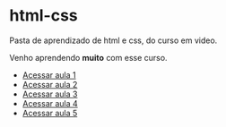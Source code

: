 # html-css
 Pasta de aprendizado de html e css, do curso em video.

 Venho aprendendo **muito** com esse curso.
 <ul>
    <li><a href="aulas/aula001/site.html">Acessar aula 1<a>
    <li><a href="aulas/aula002/index.html">Acessar aula 2<a>
    <li><a href="aulas/aula003/index.html">Acessar aula 3<a>
    <li><a href="aulas/aula004/index.html">Acessar aula 4<a>
    <li><a href="aulas/aula005/index.html">Acessar aula 5<a>
 </ul>